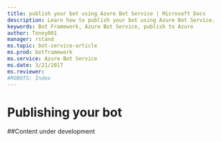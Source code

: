 ```yaml
---
title: publish your bot using Azure Bot Service | Microsoft Docs
description: Learn how to publish your bot using Azure Bot Service.
keywords: Bot Framework, Azure Bot Service, publish to Azure
author: Toney001
manager: rstand
ms.topic: bot-service-article
ms.prod: botframework
ms.service: Azure Bot Service
ms.date: 3/21/2017
ms.reviewer:
#ROBOTS: Index
---
```


# Publishing your bot

##Content under development
